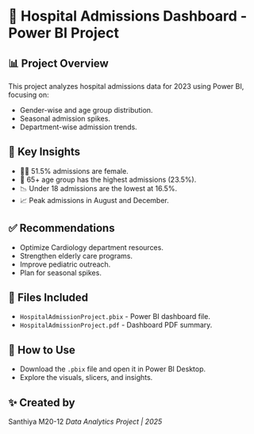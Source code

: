 # 🏥 Hospital Admissions Dashboard - Power BI Project

## 📊 Project Overview
This project analyzes hospital admissions data for 2023 using Power BI, focusing on:
- Gender-wise and age group distribution.
- Seasonal admission spikes.
- Department-wise admission trends.

## 🎯 Key Insights
- 👩‍⚕️ 51.5% admissions are female.
- 🧓 65+ age group has the highest admissions (23.5%).
- 📉 Under 18 admissions are the lowest at 16.5%.
- 📈 Peak admissions in August and December.

## ✅ Recommendations
- Optimize Cardiology department resources.
- Strengthen elderly care programs.
- Improve pediatric outreach.
- Plan for seasonal spikes.

## 📁 Files Included
- `HospitalAdmissionProject.pbix` - Power BI dashboard file.
- `HospitalAdmissionProject.pdf` - Dashboard PDF summary.

## 🔗 How to Use
- Download the `.pbix` file and open it in Power BI Desktop.
- Explore the visuals, slicers, and insights.

## ✨ Created by
Santhiya M20-12 
_Data Analytics Project | 2025_


